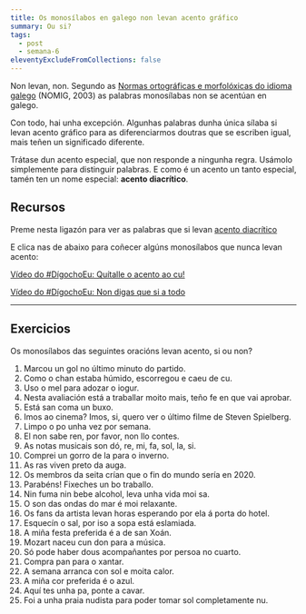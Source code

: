 ```yaml
---
title: Os monosílabos en galego non levan acento gráfico
summary: Ou si?
tags:
  - post
  - semana-6
eleventyExcludeFromCollections: false
---
```

Non levan, non. Segundo as [Normas ortográficas e morfolóxicas do idioma galego](https://gl.wikipedia.org/wiki/Normas_ortogr%C3%A1ficas_e_morfol%C3%B3xicas_do_idioma_galego) (NOMIG, 2003) as palabras monosílabas non se acentúan en galego.

Con todo, hai unha excepción. Algunhas palabras dunha única sílaba si levan acento gráfico para as diferenciarmos doutras que se escriben igual, mais teñen un significado diferente. 

Trátase dun acento especial, que non responde a ningunha regra. Usámolo simplemente para distinguir palabras. E como é un acento un tanto especial, tamén ten un nome especial: **acento diacrítico**. 

## Recursos

Preme nesta ligazón para ver as palabras que si levan [acento diacrítico](https://laurarubio.net/posts/o-acento-diacritico/)

E clica nas de abaixo para coñecer algúns monosílabos que nunca levan acento:[](https://www.youtube.com/watch?v=VtBV9-5gkVM)

[Vídeo do #DígochoEu: Quítalle o acento ao cu!](https://www.youtube.com/watch?v=VtBV9-5gkVM)

[Vídeo do #DígochoEu: Non digas que si a todo](https://www.youtube.com/watch?v=UzkerarcTXU)

- - -

## Exercicios

Os monosílabos das seguintes oracións levan acento, si ou non?

1. Marcou un gol no último minuto do partido.
2. Como o chan estaba húmido, escorregou e caeu de cu.
3. Uso o mel para adozar o iogur.
4. Nesta avaliación está a traballar moito mais, teño fe en que vai aprobar.
5. Está san coma un buxo.
6. Imos ao cinema? Imos, si, quero ver o último filme de Steven Spielberg.
7. Limpo o po unha vez por semana.
8. El non sabe ren, por favor, non llo contes. 
9. As notas musicais son dó, re, mi, fa, sol, la, si.
10. Comprei un gorro de la para o inverno.
11. As ras viven preto da auga.
12. Os membros da seita crían que o fin do mundo sería en 2020.
13. Parabéns! Fixeches un bo traballo.
14. Nin fuma nin bebe alcohol, leva unha vida moi sa.
15. O son das ondas do mar é moi relaxante.
16. Os fans da artista levan horas esperando por ela á porta do hotel.
17. Esquecín o sal, por iso a sopa está eslamiada.
18. A miña festa preferida é a de san Xoán.
19. Mozart naceu cun don para a música.
20. Só pode haber dous acompañantes por persoa no cuarto.
21. Compra pan para o xantar.
22. A semana arranca con sol e moita calor.
23. A miña cor preferida é o azul.
24. Aquí tes unha pa, ponte a cavar.
25. Foi a unha praia nudista para poder tomar sol completamente nu.



